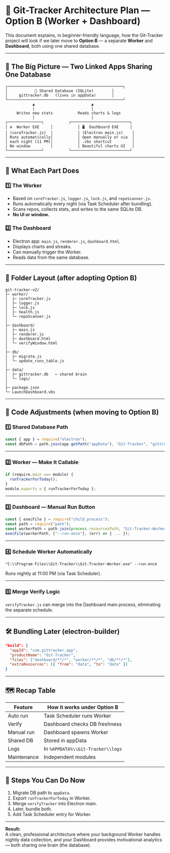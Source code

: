 # 🤡 Git-Tracker Architecture Plan — Option B (Worker + Dashboard)

This document explains, in beginner-friendly language, how the Git-Tracker project will look if we later move to **Option B** — a separate **Worker** and **Dashboard**, both using one shared database.

---

## 🧠 The Big Picture — Two Linked Apps Sharing One Database

```
┌───────────────────────────────────────────────────┐
│            🧠 Shared Database (SQLite)        │
│     gittracker.db   (lives in appData)       │
└───────────────────────────────────────────────────┘
            ▲                         ▲
            │                         │
     Writes new stats           Reads charts & logs
            │                         │
┌───────────────┐           ┌──────────────────────────┐
│ ⚙️  Worker EXE     │           │ 🖥️  Dashboard EXE     │
│ (coreTracker.js)  │           │ (Electron main.js)    │
│ Runs automatically│           │ Open manually or via  │
│ each night (11 PM)│           │ .vbs shortcut         │
│ No window         │           │ Beautiful charts UI   │
└───────────────┘           └──────────────────────────┘
```

---

## 🧱 What Each Part Does

### 1️⃣ **The Worker**
- Based on `coreTracker.js`, `logger.js`, `lock.js`, and `repoScanner.js`.
- Runs automatically every night (via Task Scheduler after bundling).
- Scans repos, collects stats, and writes to the same SQLite DB.
- **No UI or window.**

### 2️⃣ **The Dashboard**
- Electron app: `main.js`, `renderer.js`, `dashboard.html`.
- Displays charts and streaks.
- Can manually trigger the Worker.
- Reads data from the same database.

---

## 📂 Folder Layout (after adopting Option B)

```
git-tracker-v2/
├─ worker/
│  ├─ coreTracker.js
│  ├─ logger.js
│  ├─ lock.js
│  ├─ health.js
│  └─ repoScanner.js
│
├─ dashboard/
│  ├─ main.js
│  ├─ renderer.js
│  ├─ dashboard.html
│  └─ verifyWindow.html
│
├─ db/
│  ├─ migrate.js
│  └─ update_runs_table.js
│
├─ data/
│  ├─ gittracker.db   ← shared brain
│  └─ logs/
│
├─ package.json
└─ LaunchDashboard.vbs
```

---

## 🧩 Code Adjustments (when moving to Option B)

### 1️⃣ Shared Database Path
```js
const { app } = require("electron");
const dbPath = path.join(app.getPath("appData"), "Git-Tracker", "gittracker.db");
```

---

### 2️⃣ Worker — Make It Callable
```js
if (require.main === module) {
  runTrackerForToday();
}
module.exports = { runTrackerForToday };
```

---

### 3️⃣ Dashboard — Manual Run Button
```js
const { execFile } = require("child_process");
const path = require("path");
const workerPath = path.join(process.resourcesPath, "Git-Tracker-Worker.exe");
execFile(workerPath, ["--run-once"], (err) => { ... });
```

---

### 4️⃣ Schedule Worker Automatically
```
"C:\\Program Files\\Git-Tracker\\Git-Tracker-Worker.exe" --run-once
```
Runs nightly at 11:00 PM (via Task Scheduler).

---

### 5️⃣ Merge Verify Logic
`verifyTracker.js` can merge into the Dashboard main process, eliminating the separate schedule.

---

## 🛠️ Bundling Later (electron-builder)

```json
"build": {
  "appId": "com.gittracker.app",
  "productName": "Git-Tracker",
  "files": ["dashboard/**/*", "worker/**/*", "db/**/*"],
  "extraResources": [{ "from": "data", "to": "data" }]
}
```

---

## 🗺️ Recap Table

| Feature | How it works under Option B |
|----------|------------------------------|
| Auto run | Task Scheduler runs Worker |
| Verify | Dashboard checks DB freshness |
| Manual run | Dashboard spawns Worker |
| Shared DB | Stored in appData |
| Logs | In `%APPDATA%\\Git-Tracker\\logs` |
| Maintenance | Independent modules |

---

## 🌙 Steps You Can Do Now
1. Migrate DB path to `appData`.
2. Export `runTrackerForToday` in Worker.
3. Merge `verifyTracker` into Electron main.
4. Later, bundle both.
5. Add Task Scheduler entry for Worker.

---

**Result:**  
A clean, professional architecture where your background Worker handles nightly data collection, and your Dashboard provides motivational analytics — both sharing one brain (the database).


